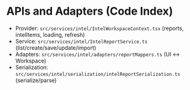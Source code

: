 # APIs and Adapters (Code Index)

- Provider: `src/services/intel/IntelWorkspaceContext.tsx` (reports, intelItems, loading, refresh)
- Service: `src/services/intel/IntelReportService.ts` (list/create/save/update/import)
- Adapters: `src/services/intel/adapters/reportMappers.ts` (UI ↔ Workspace)
- Serialization: `src/services/intel/serialization/intelReportSerialization.ts` (serialize/parse)